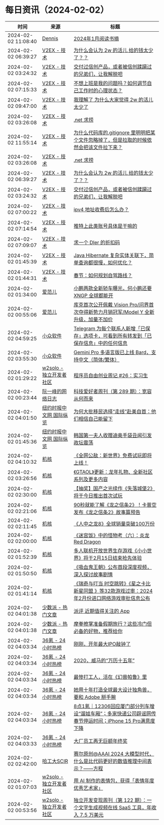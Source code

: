 ﻿# 每日资讯（2024-02-02）

|时间|来源|标题|
|---|---|---|
|2024-02-02 11:08:40|[Dennis](https://www.domon.cn/rss/)|[2024年1月阅读书摘](https://www.domon.cn/2024-1yue-yue-du-shu-zhai/)|
|2024-02-02 06:39:27|[V2EX - 技术](https://www.v2ex.com/feed/tab/tech.xml)|[为什么会认为 2w 的活儿 给的钱太少了？？](https://www.v2ex.com/t/1013672#reply197)|
|2024-02-02 03:24:32|[V2EX - 技术](https://www.v2ex.com/feed/tab/tech.xml)|[交付过信创产品，或者被信创蹂躏过的兄弟们，让我解脱吧](https://www.v2ex.com/t/1013618#reply53)|
|2024-02-02 07:15:33|[V2EX - 技术](https://www.v2ex.com/feed/tab/tech.xml)|[不想上班是我的问题吗？如何调节自己工作时的心理状态？](https://www.v2ex.com/t/1013684#reply10)|
|2024-02-02 09:47:00|[V2EX - 技术](https://www.v2ex.com/feed/tab/tech.xml)|[我理解了 为什么大家觉得 2w 的活儿太少了](https://www.v2ex.com/t/1013721#reply19)|
|2024-02-02 03:26:08|[V2EX - 技术](https://www.v2ex.com/feed/tab/tech.xml)|[.net 求捞](https://www.v2ex.com/t/1013619#reply28)|
|2024-02-02 11:55:14|[V2EX - 技术](https://www.v2ex.com/feed/tab/tech.xml)|[为什么代码库的.gitignore 里明明把某个文件忽略掉了，但是拉取的时候依然会把该文件拉下来？](https://www.v2ex.com/t/1013746#reply5)|
|2024-02-02 03:26:08|[V2EX - 技术](https://www.v2ex.com/feed/tab/tech.xml)|[.net 求捞](https://www.v2ex.com/t/1013619#reply11)|
|2024-02-02 06:39:27|[V2EX - 技术](https://www.v2ex.com/feed/tab/tech.xml)|[为什么会认为 2w 的活儿 给的钱太少了？？](https://www.v2ex.com/t/1013672#reply94)|
|2024-02-02 03:24:32|[V2EX - 技术](https://www.v2ex.com/feed/tab/tech.xml)|[交付过信创产品，或者被信创蹂躏过的兄弟们，让我解脱吧](https://www.v2ex.com/t/1013618#reply43)|
|2024-02-02 07:00:22|[V2EX - 技术](https://www.v2ex.com/feed/tab/tech.xml)|[ipv4 地址收费后怎么办？](https://www.v2ex.com/t/1013676#reply8)|
|2024-02-02 07:14:54|[V2EX - 技术](https://www.v2ex.com/feed/tab/tech.xml)|[推特上此类账号具体是干嘛的](https://www.v2ex.com/t/1013683#reply5)|
|2024-02-02 07:09:07|[V2EX - 技术](https://www.v2ex.com/feed/tab/tech.xml)|[求一个 Dler 的折扣码](https://www.v2ex.com/t/1013681#reply3)|
|2024-02-02 01:45:39|[V2EX - 技术](https://www.v2ex.com/feed/tab/tech.xml)|[Java Hibernate 复杂实体关联下，简单查询都很慢，如何优化？](https://www.v2ex.com/t/1013581#reply57)|
|2024-02-02 01:44:31|[V2EX - 技术](https://www.v2ex.com/feed/tab/tech.xml)|[春节：如何规划自驾路线？](https://www.v2ex.com/t/1013580#reply24)|
|2024-02-02 01:34:00|[爱范儿](https://www.ifanr.com/feed)|[小鹏两款全新轿车曝光，何小鹏还要 XNGP 全球都能开](https://www.ifanr.com/1574822?utm_source=rss&utm_medium=rss&utm_campaign=)|
|2024-02-02 00:55:06|[爱范儿](https://www.ifanr.com/feed)|[库克首次公开佩戴 Vision Pro/问界首次夺得新势力月销冠军/Model Y 全新升级，加量不加价](https://www.ifanr.com/1574843?utm_source=rss&utm_medium=rss&utm_campaign=)|
|2024-02-02 04:59:25|[小众软件](https://www.appinn.com/feed/)|[Telegram 为每个联系人新增「已保存」选项卡，可看到所有转发到「已保存信息」中的任何信息](https://www.appinn.com/telegram-saved-in-chat/)|
|2024-02-02 03:55:30|[小众软件](https://www.appinn.com/feed/)|[Gemini Pro 多语言版已上线 Bard，支持中文（简体/繁体）](https://www.appinn.com/gemini-pro-for-bard/)|
|2024-02-02 01:29:22|[w2solo - 独立开发者社区](https://w2solo.com/topics/feed)|[程序员自由创业周记 #26：实习生](https://w2solo.com/topics/4410)|
|2024-02-02 00:23:44|[阮一峰的网络日志](https://www.ruanyifeng.com/blog/atom.xml)|[科技爱好者周刊（第 289 期）：宽容从何而来](http://www.ruanyifeng.com/blog/2024/02/weekly-issue-289.html)|
|2024-02-02 04:01:50|[纽约时报中文网 国际纵览](http://cn.nytimes.com/rss/news.xml)|[为何大批移民选择“走线”赴美自首：他们相信自己能留下](https://cn.nytimes.com/usa/20240202/us-immigration-asylum-border/?utm_source=RSS)|
|2024-02-02 01:45:36|[纽约时报中文网 国际纵览](http://cn.nytimes.com/rss/news.xml)|[韩国第一夫人收赠迪奥手袋丑闻引发政坛震荡](https://cn.nytimes.com/asia-pacific/20240202/south-korea-first-lady-dior/?utm_source=RSS)|
|2024-02-02 04:10:32|[机核](https://www.gcores.com/rss)|[《全网公敌：新世界》免费试玩即将上线！](https://www.gcores.com/articles/177199)|
|2024-02-02 03:26:56|[机核](https://www.gcores.com/rss)|[《GTAOL》更新：龙年礼物、全新社区系列及更多内容](https://www.gcores.com/articles/177194)|
|2024-02-02 02:30:00|[机核](https://www.gcores.com/rss)|[【抽奖】国产之光续作《失落城堡2》将于今日推出首次试玩](https://www.gcores.com/articles/177185)|
|2024-02-02 02:21:06|[机核](https://www.gcores.com/rss)|[90秒就能了解《龙之信条2》！卡普空发布《龙之信条2》故事篇预告](https://www.gcores.com/articles/177188)|
|2024-02-02 02:11:45|[机核](https://www.gcores.com/rss)|[《人中之龙8》全球销量突破100万份](https://www.gcores.com/articles/177187)|
|2024-02-02 02:00:00|[机核](https://www.gcores.com/rss)|[《迷宫饭》中的怪物考（六）：炎龙 Red Dragon](https://www.gcores.com/articles/175997)|
|2024-02-02 01:52:39|[机核](https://www.gcores.com/rss)|[多人联机开放世界生存游戏《小小世界》将于2月15日结束抢先体验](https://www.gcores.com/articles/177186)|
|2024-02-02 01:50:50|[机核](https://www.gcores.com/rss)|[《吸血鬼王朝》公布首段深度视频，深入探讨故事剧情](https://www.gcores.com/articles/177184)|
|2024-02-02 01:41:14|[机核](https://www.gcores.com/rss)|[《瑞奇与叮当 时空跳转》《星之卡比 新星同盟 》等32款游戏过审：2024年2月份进口网络游戏审批信息公布](https://www.gcores.com/articles/177183)|
|2024-02-02 04:01:38|[少数派 - 热门文章](https://rss.mifaw.com/articles/5c8bb11a3c41f61efd36683e/5c92450e3882afa09dff5928)|[派评 近期值得关注的 App](https://sspai.com/post/86166)|
|2024-02-02 04:01:38|[少数派 - 热门文章](https://rss.mifaw.com/articles/5c8bb11a3c41f61efd36683e/5c92450e3882afa09dff5928)|[摩拳擦掌准备假期旅行？这些冷门但必备的好物，推荐给你](https://sspai.com/post/86007)|
|2024-02-02 04:03:34|[36氪 - 24小时热榜](https://rss.mifaw.com/articles/5c8bb11a3c41f61efd36683e/5c91d2e23882afa09dff4901)|[刚刚，开年最大IPO敲钟了](https://36kr.com/p/2630115443409156)|
|2024-02-02 04:03:34|[36氪 - 24小时热榜](https://rss.mifaw.com/articles/5c8bb11a3c41f61efd36683e/5c91d2e23882afa09dff4901)|[2020，威马的“万历十五年”](https://36kr.com/p/2629431423156486)|
|2024-02-02 04:03:34|[36氪 - 24小时热榜](https://rss.mifaw.com/articles/5c8bb11a3c41f61efd36683e/5c91d2e23882afa09dff4901)|[最惨打工人，活在《幻兽帕鲁》里](https://36kr.com/p/2629662976917763)|
|2024-02-02 04:03:34|[36氪 - 24小时热榜](https://rss.mifaw.com/articles/5c8bb11a3c41f61efd36683e/5c91d2e23882afa09dff4901)|[她用十年打造全球最大设计独角兽，要和 Adobe 掰手腕](https://36kr.com/p/2629868531728643)|
|2024-02-02 04:03:34|[36氪 - 24小时热榜](https://rss.mifaw.com/articles/5c8bb11a3c41f61efd36683e/5c91d2e23882afa09dff4901)|[8点1氪｜12306回应厦门部分列车增设“遛娃车厢”；多家快递公司辟谣网传春节停运时间；iPhone 15 Pro满意度下降](https://36kr.com/p/2630632968175874)|
|2024-02-02 04:03:33|[36氪 - 24小时热榜](https://rss.mifaw.com/articles/5c8bb11a3c41f61efd36683e/5c91d2e23882afa09dff4901)|[大厂员工再无巨额年终奖](https://36kr.com/p/2629717666167940)|
|2024-02-02 02:42:00|[哈工大SCIR](https://feedpress.me/wx-hit-scir)|[赛尔原创@AAAI 2024 大模型时代，什么是比代码更好的数值推理中间表示？——方程](http://mp.weixin.qq.com/s?__biz=MzIxMjAzNDY5Mg%3D%3D&mid=2650812529&idx=1&sn=22e2815188fc750cf1bccdf2c96fc113)|
|2024-02-02 01:07:03|[w2solo - 独立开发者社区](https://w2solo.com/topics/feed)|[用 AI 制作的表情包，获得「表情年度优秀艺术家」](https://w2solo.com/topics/4409)|
|2024-02-02 00:53:56|[w2solo - 独立开发者社区](https://w2solo.com/topics/feed)|[独立开发变现周刊（第 122 期）：一个文字生成视频在线 SaaS 工具，年收入 7.5 万美元](https://w2solo.com/topics/4408)|
